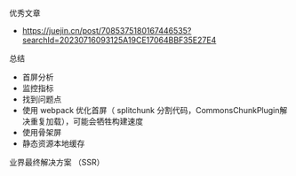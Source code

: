 优秀文章

- https://juejin.cn/post/7085375180167446535?searchId=20230716093125A19CE17064BBF35E27E4





总结

- 首屏分析
- 监控指标
- 找到问题点
- 使用 webpack 优化首屏（ splitchunk 分割代码，CommonsChunkPlugin解决重复加载），可能会牺牲构建速度
- 使用骨架屏
- 静态资源本地缓存


业界最终解决方案 （SSR）
